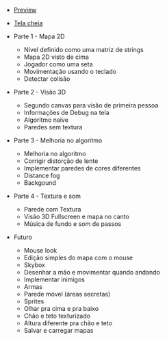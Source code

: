 * [Preview](http://htmlpreview.github.io/?https://github.com/andrebreves/js-raycast-engine/blob/master/engine/index.html)
* [Tela cheia](http://htmlpreview.github.io/?https://github.com/andrebreves/js-raycast-engine/blob/master/engine/full-screen.html)

* Parte 1 - Mapa 2D
  - Nível definido como uma matriz de strings
  - Mapa 2D visto de cima
  - Jogador como uma seta
  - Movimentação usando o teclado
  - Detectar colisão

* Parte 2 - Visão 3D
  - Segundo canvas para visão de primeira pessoa
  - Informações de Debug na tela
  - Algoritmo naive
  - Paredes sem textura

* Parte 3 - Melhoria no algoritmo
  - Melhoria no algoritmo
  - Corrigir distorção de lente
  - Implementar paredes de cores diferentes
  - Distance fog
  - Backgound

* Parte 4 - Textura e som
  - Parede com Textura
  - Visão 3D Fullscreen e mapa no canto
  - Música de fundo e som de passos

* Futuro
  - Mouse look
  - Edição simples do mapa com o mouse
  - Skybox
  - Desenhar a mão e movimentar quando andando
  - Implementar inimigos
  - Armas
  - Parede móvel (áreas secretas)
  - Sprites
  - Olhar pra cima e pra baixo
  - Chão e teto texturizado
  - Altura diferente pra chão e teto
  - Salvar e carregar mapas
